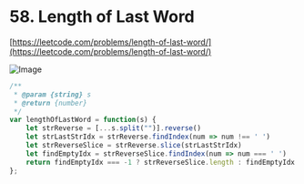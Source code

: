 # 58. Length of Last Word

[https://leetcode.com/problems/length-of-last-word/](https://leetcode.com/problems/length-of-last-word/)

![Image](https://i.imgur.com/BgKj1o0.png)

```javascript
/**
 * @param {string} s
 * @return {number}
 */
var lengthOfLastWord = function(s) {
    let strReverse = [...s.split("")].reverse()
    let strLastStrIdx = strReverse.findIndex(num => num !== ' ')
    let strReverseSlice = strReverse.slice(strLastStrIdx)
    let findEmptyIdx = strReverseSlice.findIndex(num => num === ' ')
    return findEmptyIdx === -1 ? strReverseSlice.length : findEmptyIdx
};
```
